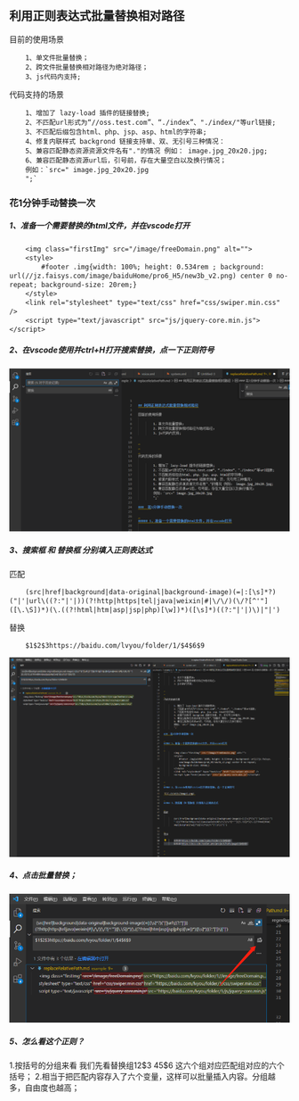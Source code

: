 
## 利用正则表达式批量替换相对路径

目前的使用场景

        1、单文件批量替换；
        2、跨文件批量替换相对路径为绝对路径；
        3、js代码内支持;



代码支持的场景

        1、增加了 lazy-load 插件的链接替换;
        2、不匹配url形式为“//oss.test.com”、“./index”、"./index/"等url链接;
        3、不匹配后缀包含html、php、jsp、asp、html的字符串;
        4、修复内联样式 backgrond 链接支持单、双、无引号三种情况：
        5、兼容匹配静态资源资源文件名有"."的情况 例如： image.jpg_20x20.jpg;
        6、兼容匹配静态资源url后，引号前，存在大量空白以及换行情况； 
        例如：`src=" image.jpg_20x20.jpg
        ";`

###  花1分钟手动替换一次


##### 1、准备一个需要替换的html文件，并在vscode打开


        <img class="firstImg" src="/image/freeDomain.png" alt="">
        <style>
            #footer .img{width: 100%; height: 0.534rem ; background: url(//jz.faisys.com/image/baiduHome/pro6_H5/new3b_v2.png) center 0 no-repeat; background-size: 20rem;}
        </style>
        <link rel="stylesheet" type="text/css" href="css/swiper.min.css" />
        <script type="text/javascript" src="js/jquery-core.min.js"></script>



##### 2、在vscode使用并ctrl+H打开搜索替换，点一下正则符号

![](./static/image1.png) 


##### 3、搜索框 和 替换框 分别填入正则表达式


匹配

        (src|href|background|data-original|background-image)(=|:[\s]*?)("|'|url\((?:"|'|))(?!http|https|tel|java|weixin|#|\/\/)(\/?[^'"]([\.\S])*)(\.((?!html|htm|asp|jsp|php)[\w])*)([\s]*)((?:"|'|)\)|"|')


替换

        $1$2$3https://baidu.com/lvyou/folder/1/$4$6$9


![](./static/image2.png) 

##### 4、点击批量替换；

![](./static/image3.png) 



##### 5、怎么看这个正则？
1.按括号的分组来看   我们先看替换组$1$2$3   $4$5$6  这六个组对应匹配组对应的六个括号；
2.相当于把匹配内容存入了六个变量，这样可以批量插入内容。分组越多，自由度也越高；